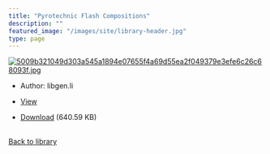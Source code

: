 ```yaml
---
title: "Pyrotechnic Flash Compositions"
description: ""
featured_image: "/images/site/library-header.jpg"
type: page
---
```


<a href="https://drive.google.com/file/d/1oE_wyUUwVz9qYUoVK5q4_EFFltwwqBwQ/view" target="_blank">![5009b321049d303a545a1894e07655f4a69d55ea2f049379e3efe6c26c68093f.jpg](/images/library/5009b321049d303a545a1894e07655f4a69d55ea2f049379e3efe6c26c68093f.jpg)</a>
* Author: libgen.li
* <a href="https://drive.google.com/file/d/1oE_wyUUwVz9qYUoVK5q4_EFFltwwqBwQ/view" target="_blank">View</a>

* [Download](https://drive.google.com/uc?export=download&id=1oE_wyUUwVz9qYUoVK5q4_EFFltwwqBwQ) (640.59 KB)

<br />[Back to library](/library/)
